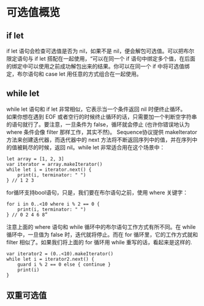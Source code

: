 # 可选值概览

## if let
if let 语句会检查可选值是否为 nil，如果不是 nil，便会解包可选值。可以把布尔限定语句与 if let 搭配在一起使用，“可以在同一个 if 语句中绑定多个值，在后面的绑定中可以使用之前成功解包出来的结果。你可以在同一个 if 中将可选值绑定，布尔语句和 case let 用任意的方式组合在一起使用。

## while let
while let 语句和 if let 非常相似，它表示当一个条件返回 nil 时便终止循环。  
如果你想在遇到 EOF 或者空行的时候终止循环的话，只需要加一个判断空字符串的语句就行了。要注意，一旦条件为 false，循环就会停止 (也许你错误地认为 where 条件会像 filter 那样工作，其实不然)。
Sequence协议提供 makeIterator 方法来创建迭代器，而迭代器中的 next 方法将不断返回序列中的值，并在序列中的值被耗尽的时候，返回 nil。while let 非常适合用在这个场景中：
```
let array = [1, 2, 3]
var iterator = array.makeIterator()
while let i = iterator.next() {
	print(i, terminator: " ")
} // 1 2 3

```

for循环支持bool语句，只是，我们要在布尔语句之前，使用 where 关键字：
```
for i in 0..<10 where i % 2 == 0 {
	print(i, terminator: " ")
} // 0 2 4 6 8”

```
注意上面的 where 语句和 while 循环中的布尔语句工作方式有所不同。在 while 循环中，一旦值为 false 时，迭代就将停止。而在 for 循环里，它的工作方式就和 filter 相似了。如果我们将上面的 for 循环用 while 重写的话，看起来是这样的.
```
var iterator2 = (0..<10).makeIterator()
while let i = iterator2.next() {
	guard i % 2 == 0 else { continue }
	print(i)
}
``` 

## 双重可选值
